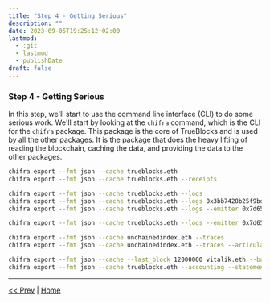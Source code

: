 ```yaml
---
title: "Step 4 - Getting Serious"
description: ""
date: 2023-09-05T19:25:12+02:00
lastmod:
  - :git
  - lastmod
  - publishDate
draft: false
---
```


### Step 4 - Getting Serious

In this step, we'll start to use the command line interface (CLI) to do some serious work. We'll start by looking at the `chifra` command, which is the CLI for the `chifra` package. This package is the core of TrueBlocks and is used by all the other packages. It is the package that does the heavy lifting of reading the blockchain, caching the data, and providing the data to the other packages.

```bash
chifra export --fmt json --cache trueblocks.eth
chifra export --fmt json --cache trueblocks.eth --receipts
```

```bash
chifra export --fmt json --cache trueblocks.eth --logs
chifra export --fmt json --cache trueblocks.eth --logs 0x3bb7428b25f9bdad9bd2faa4c6a7a9e5d5882657e96c1d24cc41c1d6c1910a98
chifra export --fmt json --cache trueblocks.eth --logs --emitter 0x7d655c57f71464b6f83811c55d84009cd9f5221c
```

```bash
chifra export --fmt json --cache trueblocks.eth --logs --emitter 0x7d655c57f71464b6f83811c55d84009cd9f5221c --articulate
```

```bash
chifra export --fmt json --cache unchainedindex.eth --traces
chifra export --fmt json --cache unchainedindex.eth --traces --articulate
```

```bash
chifra export --fmt json --cache --last_block 12000000 vitalik.eth --balances
chifra export --fmt json --cache trueblocks.eth --accounting --statements
```

---
[<< Prev](/tutorials/step3) | [Home](/tutorials/)
